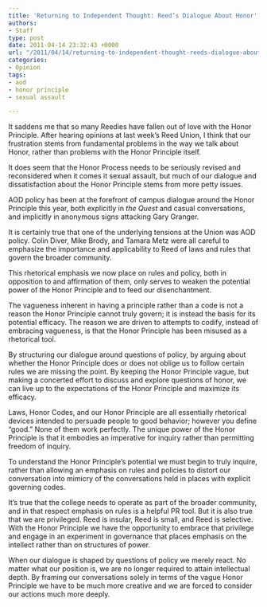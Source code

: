 ```yaml
---
title: 'Returning to Independent Thought: Reed’s Dialogue About Honor'
authors:
- Staff
type: post
date: 2011-04-14 23:32:43 +0000
url: "/2011/04/14/returning-to-independent-thought-reeds-dialogue-about-honor/"
categories:
- Opinion
tags:
- aod
- honor principle
- sexual assault

---
```

It saddens me that so many Reedies have fallen out of love with the Honor Principle. After hearing opinions at last week’s Reed Union, I think that our frustration stems from fundamental problems in the way we talk about Honor, rather than problems with the Honor Principle itself.

It does seem that the Honor Process needs to be seriously revised and reconsidered when it comes it sexual assault, but much of our dialogue and dissatisfaction about the Honor Principle stems from more petty issues.

AOD policy has been at the forefront of campus dialogue around the Honor Principle this year, both explicitly in _the Quest_ and casual conversations, and implicitly in anonymous signs attacking Gary Granger.

It is certainly true that one of the underlying tensions at the Union was AOD policy. Colin Diver, Mike Brody, and Tamara Metz were all careful to emphasize the importance and applicability to Reed of laws and rules that govern the broader community.

This rhetorical emphasis we now place on rules and policy, both in opposition to and affirmation of them, only serves to weaken the potential power of the Honor Principle and to feed our disenchantment.

The vagueness inherent in having a principle rather than a code is not a reason the Honor Principle cannot truly govern; it is instead the basis for its potential efficacy. The reason we are driven to attempts to codify, instead of embracing vagueness, is that the Honor Principle has been misused as a rhetorical tool.

By structuring our dialogue around questions of policy, by arguing about whether the Honor Principle does or does not oblige us to follow certain rules we are missing the point. By keeping the Honor Principle vague, but making a concerted effort to discuss and explore questions of honor, we can live up to the expectations of the Honor Principle and maximize its efficacy.

Laws, Honor Codes, and our Honor Principle are all essentially rhetorical devices intended to persuade people to good behavior; however you define “good.” None of them work perfectly. The unique power of the Honor Principle is that it embodies an imperative for inquiry rather than permitting freedom of inquiry.

To understand the Honor Principle’s potential we must begin to truly inquire, rather than allowing an emphasis on rules and policies to distort our conversation into mimicry of the conversations held in places with explicit governing codes.

It’s true that the college needs to operate as part of the broader community, and in that respect emphasis on rules is a helpful PR tool. But it is also true that we are privileged. Reed is insular, Reed is small, and Reed is selective. With the Honor Principle we have the opportunity to embrace that privilege and engage in an experiment in governance that places emphasis on the intellect rather than on structures of power.

When our dialogue is shaped by questions of policy we merely react. No matter what our position is, we are no longer required to attain intellectual depth. By framing our conversations solely in terms of the vague Honor Principle we have to be much more creative and we are forced to consider our actions much more deeply.